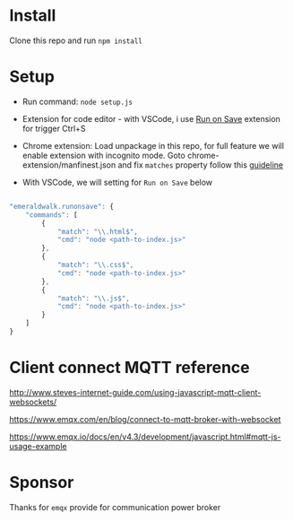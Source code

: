# Install

Clone this repo and run `npm install`

# Setup

- Run command: `node setup.js`

- Extension for code editor - with VSCode, i use [Run on Save](https://marketplace.visualstudio.com/items?itemName=emeraldwalk.RunOnSave) extension for trigger Ctrl+S

- Chrome extension: Load unpackage in this repo, for full feature we will enable extension with incognito mode. Goto chrome-extension/manfinest.json and fix `matches` property follow this [guideline](https://developer.chrome.com/docs/extensions/mv3/match_patterns/)

- With VSCode, we will setting for `Run on Save` below

```javascript

"emeraldwalk.runonsave": {
	"commands": [
		{
			"match": "\\.html$",
			"cmd": "node <path-to-index.js>"
		},
		{
			"match": "\\.css$",
			"cmd": "node <path-to-index.js>"
		},
		{
			"match": "\\.js$",
			"cmd": "node <path-to-index.js>"
		}
	]
}

```

# Client connect MQTT reference

http://www.steves-internet-guide.com/using-javascript-mqtt-client-websockets/

https://www.emqx.com/en/blog/connect-to-mqtt-broker-with-websocket

https://www.emqx.io/docs/en/v4.3/development/javascript.html#mqtt-js-usage-example

# Sponsor

Thanks for `emqx` provide for communication power broker
